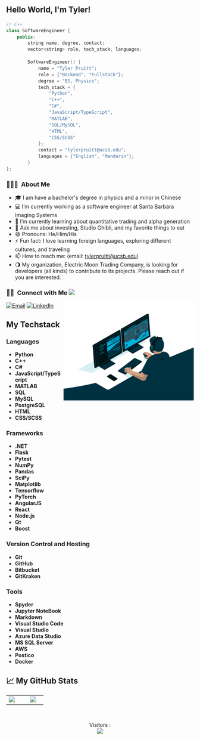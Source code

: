 
<h2>Hello World, I'm Tyler!</h2>

<!--
```python
# Python
class SoftwareEngineer():
    def __init__(self):
        self.name = "Tyler Pruitt"
        self.role = ["Backend", "Fullstack"]
        self.degree = "BS, Physics"
        self.tech_stack = [
            "Python",
            "C++", 
            "C#",
            "JavaScript/TypeScript",
            "MATLAB",
            "SQL/MySQL",
            "HTML",
            "CSS/SCSS"
        ]
        self.contact = "tylerpruitt@ucsb.edu"
        self.languages = ["English", "Mandarin"]
```
-->

```cpp
// C++
class SoftwareEngineer {
    public:
        string name, degree, contact;
        vector<string> role, tech_stack, languages;
        
        SoftwareEngineer() {
            name = "Tyler Pruitt";
            role = {"Backend", "Fullstack"};
            degree = "BS, Physics";
            tech_stack = {
                "Python",
                "C++",
                "C#",
                "JavaScript/TypeScript",
                "MATLAB",
                "SQL/MySQL",
                "HTML",
                "CSS/SCSS"
            };
            contact = "tylerpruitt@ucsb.edu";
            languages = {"English", "Mandarin"};
        }
};
```

<h3> 👨🏻‍💻 &nbsp;About Me</h3>

- 🎓 I am have a bachelor's degree in physics and a minor in Chinese
- 💻 I’m currently working as a software engineer at Santa Barbara Imaging Systems
- 🌱 I’m currently learning about quantitative trading and alpha generation
- 💬 Ask me about investing, Studio Ghibli, and my favorite things to eat
- 😄 Pronouns: He/Him/His
- ⚡ Fun fact: I love learning foreign languages, exploring different cultures, and traveling
- 📫 How to reach me: (email: tylerpruitt@ucsb.edu)
- 🌖 My organization, Electric Moon Trading Company, is looking for developers (all kinds) to contribute to its projects. Please reach out if you are interested.

<h3> 🤝🏻 &nbsp;Connect with Me <img src="https://github.com/TheDudeThatCode/TheDudeThatCode/blob/master/Assets/Handshake.gif" height="32px"> </h3>

<p align="left">
<a href="mailto:tylerpruitt@ucsb.edu"><img alt="Email" src="https://img.shields.io/badge/tylerpruitt@ucsb.edu-blue?style=flat-square&logo=gmail"></a>
<a href="https://www.linkedin.com/in/tylerpruitt01/"><img alt="LinkedIn" src="https://img.shields.io/badge/LinkedIn-Tyler_Pruitt-blue?style=flat-square&logo=linkedin"></a>

<img align="right" width="350" alt="Code" src="https://github.com/Wandrys-dev/Wandrys-dev/blob/main/code.gif"/>

## My Techstack

### Languages
- **Python**
- **C++**
- **C#**
- **JavaScript/TypeScript**
- **MATLAB**
- **SQL**
- **MySQL**
- **PostgreSQL**
- **HTML**
- **CSS/SCSS**

### Frameworks
- **.NET**
- **Flask**
- **Pytest**
- **NumPy**
- **Pandas**
- **SciPy**
- **Matplotlib**
- **Tensorflow**
- **PyTorch**
- **AngularJS**
- **React**
- **Node.js**
- **Qt**
- **Boost**

### Version Control and Hosting
- **Git**
- **GitHub**
- **Bitbucket**
- **GitKraken**

### Tools
- **Spyder**
- **Jupyter NoteBook**
- **Markdown**
- **Visual Studio Code**
- **Visual Studio**
- **Azure Data Studio**
- **MS SQL Server**
- **AWS**
- **Postico**
- **Docker**


## 📈 My GitHub Stats

<table width="100%"> 
  <tr>
    <td width="40%">
      <img src="https://github-readme-stats.vercel.app/api?username=tyler-pruitt&show_icons=true&theme=algolia">
    </td>
    <td width="30%">
      <img src="https://github-readme-stats-eight-theta.vercel.app/api/top-langs/?username=tyler-pruitt&layout=compact&langs_count=8&theme=algolia">
    </td>
  </tr>
</table>

<br/>

<p align="center"> 
  Visitors :<br>
  <img src="https://profile-counter.glitch.me/tyler-pruitt/count.svg" />
</p>
